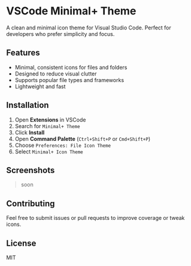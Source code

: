 # VSCode Minimal+ Theme

A clean and minimal icon theme for Visual Studio Code. Perfect for developers who prefer simplicity and focus.

## Features

- Minimal, consistent icons for files and folders  
- Designed to reduce visual clutter  
- Supports popular file types and frameworks  
- Lightweight and fast

## Installation

1. Open **Extensions** in VSCode
2. Search for `Minimal+ Theme`
3. Click **Install**
4. Open **Command Palette** (`Ctrl+Shift+P` or `Cmd+Shift+P`)
5. Choose `Preferences: File Icon Theme`
6. Select `Minimal+ Icon Theme`

## Screenshots

> soon

## Contributing

Feel free to submit issues or pull requests to improve coverage or tweak icons.

## License

MIT

